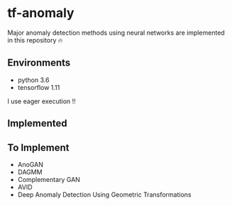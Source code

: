 # tf-anomaly
Major anomaly detection methods using neural networks are implemented in this repository :fire:

## Environments
* python 3.6
* tensorflow 1.11

I use eager execution !!

## Implemented

## To Implement
* AnoGAN
* DAGMM
* Complementary GAN
* AVID
* Deep Anomaly Detection Using Geometric Transformations
